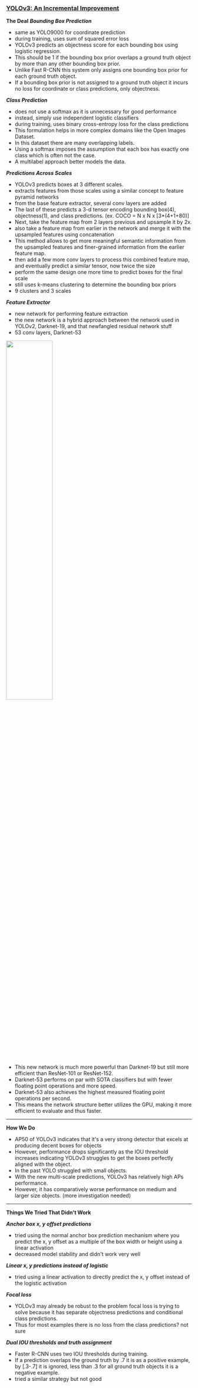### [YOLOv3: An Incremental Improvement](https://arxiv.org/pdf/1804.02767.pdf)

**The Deal**
**_Bounding Box Prediction_**
- same as YOLO9000 for coordinate prediction
- during training, uses sum of squared error loss
- YOLOv3 predicts an objectness score for each bounding box using logistic regression.
- This should be 1 if the bounding box prior overlaps a ground truth object by more than any other bounding box prior.
- Unlike Fast R-CNN this system only assigns one bounding box prior for each ground truth object.
- If a bounding box prior is not assigned to a ground truth object it incurs no loss for coordinate or class predictions, only objectness.

**_Class Prediction_**
- does not use a softmax as it is unnecessary for good performance
- instead, simply use independent logistic classifiers
- during training, uses binary cross-entropy loss for the class predictions
- This formulation helps in more complex domains like the Open Images Dataset.
- In this dataset there are many overlapping labels.
- Using a softmax imposes the assumption that each box has exactly one class which is often not the case.
- A multilabel approach better models the data.

**_Predictions Across Scales_**
- YOLOv3 predicts boxes at 3 different scales.
- extracts features from those scales using a similar concept to feature pyramid networks
- from the base feature extractor, several conv layers are added
- The last of these predicts a 3-d tensor encoding bounding box(4), objectness(1), and class predictions. (ex. COCO = N x N x \[3*(4+1+80)]
- Next, take the feature map from 2 layers previous and upsample it by 2x.
- also take a feature map from earlier in the network and merge it with the upsampled features using concatenation
- This method allows to get more meaningful semantic information from the upsampled features and finer-grained information from the earlier feature map.
- then add a few more conv layers to process this combined feature map, and eventually predict a similar tensor, now twice the size
- perform the same design one more time to predict boxes for the final scale
- still uses k-means clustering to determine the bounding box priors
- 9 clusters and 3 scales

**_Feature Extractor_**
- new network for performing feature extraction
- the new network is a hybrid approach between the network used in YOLOv2, Darknet-19, and that newfangled residual network stuff
- 53 conv layers, Darknet-53
  
<img src="https://velog.velcdn.com/images/heayounchoi/post/8040036b-3fee-4975-9da8-3b48368b8c37/image.png" width="50%">

- This new network is much more powerful than Darknet-19 but still more efficient than ResNet-101 or ResNet-152.
- Darknet-53 performs on par with SOTA classifiers but with fewer floating point operations and more speed.
- Darknet-53 also achieves the highest measured floating point operations per second.
- This means the network structure better utilizes the GPU, making it more efficient to evaluate and thus faster.
---

**How We Do**
- AP50 of YOLOv3 indicates that it's a very strong detector that excels at producing decent boxes for objects
- However, performance drops significantly as the IOU threshold increases indicating YOLOv3 struggles to get the boxes perfectly aligned with the object.
- In the past YOLO struggled with small objects.
- With the new multi-scale predictions, YOLOv3 has relatively high APs performance.
- However, it has comparatively worse performance on medium and larger size objects. (more investigation needed)
---

**Things We Tried That Didn't Work**

**_Anchor box x, y offset predictions_**
- tried using the normal anchor box prediction mechanism where you predict the x, y offset as a multiple of the box width or height using a linear activation
- decreased model stability and didn't work very well

**_Linear x, y predictions instead of logistic_**
- tried using a linear activation to directly predict the x, y offset instead of the logistic activation

**_Focal loss_**
- YOLOv3 may already be robust to the problem focal loss is trying to solve because it has separate objectness predictions and conditional class predictions.
- Thus for most examples there is no loss from the class predictions? not sure

**_Dual IOU thresholds and truth assignment_**
- Faster R-CNN uses two IOU thresholds during training.
- If a prediction overlaps the ground truth by .7 it is as a positive example, by \[.3-.7] it is ignored, less than .3 for all ground truth objects it is a negative example.
- tried a similar strategy but not good
